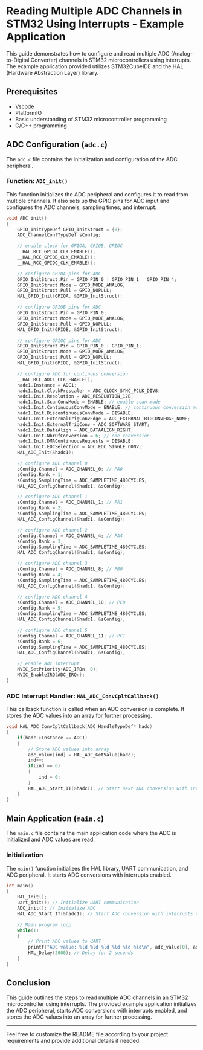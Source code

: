 # Reading Multiple ADC Channels in STM32 Using Interrupts - Example Application

This guide demonstrates how to configure and read multiple ADC (Analog-to-Digital Converter) channels in STM32 microcontrollers using interrupts. The example application provided utilizes STM32CubeIDE and the HAL (Hardware Abstraction Layer) library.

## Prerequisites

- Vscode
- PlatformIO
- Basic understanding of STM32 microcontroller programming
- C/C++ programming

## ADC Configuration (`adc.c`)

The `adc.c` file contains the initialization and configuration of the ADC peripheral.

### Function: `ADC_init()`

This function initializes the ADC peripheral and configures it to read from multiple channels. It also sets up the GPIO pins for ADC input and configures the ADC channels, sampling times, and interrupt.

```c
void ADC_init()
{
    GPIO_InitTypeDef GPIO_InitStruct = {0};
    ADC_ChannelConfTypeDef sConfig;

    // enable clock for GPIOA, GPIOB, GPIOC
    __HAL_RCC_GPIOA_CLK_ENABLE();
    __HAL_RCC_GPIOB_CLK_ENABLE();
    __HAL_RCC_GPIOC_CLK_ENABLE();

    // configure GPIOA pins for ADC
    GPIO_InitStruct.Pin = GPIO_PIN_0 | GPIO_PIN_1 | GPIO_PIN_4;
    GPIO_InitStruct.Mode = GPIO_MODE_ANALOG;
    GPIO_InitStruct.Pull = GPIO_NOPULL;
    HAL_GPIO_Init(GPIOA, &GPIO_InitStruct);

    // configure GPIOB pins for ADC
    GPIO_InitStruct.Pin = GPIO_PIN_0;
    GPIO_InitStruct.Mode = GPIO_MODE_ANALOG;
    GPIO_InitStruct.Pull = GPIO_NOPULL;
    HAL_GPIO_Init(GPIOB, &GPIO_InitStruct);

    // configure GPIOC pins for ADC
    GPIO_InitStruct.Pin = GPIO_PIN_0 | GPIO_PIN_1;
    GPIO_InitStruct.Mode = GPIO_MODE_ANALOG;
    GPIO_InitStruct.Pull = GPIO_NOPULL;
    HAL_GPIO_Init(GPIOC, &GPIO_InitStruct);

    // configure ADC for continous conversion
    __HAL_RCC_ADC1_CLK_ENABLE();
    hadc1.Instance = ADC1;
    hadc1.Init.ClockPrescaler = ADC_CLOCK_SYNC_PCLK_DIV8;
    hadc1.Init.Resolution = ADC_RESOLUTION_12B;
    hadc1.Init.ScanConvMode = ENABLE; // enable scan mode
    hadc1.Init.ContinuousConvMode = ENABLE; // continuous conversion mode
    hadc1.Init.DiscontinuousConvMode = DISABLE;
    hadc1.Init.ExternalTrigConvEdge = ADC_EXTERNALTRIGCONVEDGE_NONE;
    hadc1.Init.ExternalTrigConv = ADC_SOFTWARE_START;
    hadc1.Init.DataAlign = ADC_DATAALIGN_RIGHT;
    hadc1.Init.NbrOfConversion = 6; // one conversion
    hadc1.Init.DMAContinuousRequests = DISABLE;
    hadc1.Init.EOCSelection = ADC_EOC_SINGLE_CONV;
    HAL_ADC_Init(&hadc1);

    // configure ADC channel 0
    sConfig.Channel = ADC_CHANNEL_0; // PA0
    sConfig.Rank = 1;
    sConfig.SamplingTime = ADC_SAMPLETIME_480CYCLES;
    HAL_ADC_ConfigChannel(&hadc1, &sConfig);  

    // configure ADC channel 1
    sConfig.Channel = ADC_CHANNEL_1; // PA1
    sConfig.Rank = 2;
    sConfig.SamplingTime = ADC_SAMPLETIME_480CYCLES;
    HAL_ADC_ConfigChannel(&hadc1, &sConfig);

    // configure ADC channel 2
    sConfig.Channel = ADC_CHANNEL_4; // PA4
    sConfig.Rank = 3;
    sConfig.SamplingTime = ADC_SAMPLETIME_480CYCLES;
    HAL_ADC_ConfigChannel(&hadc1, &sConfig);

    // configure ADC channel 3
    sConfig.Channel = ADC_CHANNEL_8; // PB0
    sConfig.Rank = 4;
    sConfig.SamplingTime = ADC_SAMPLETIME_480CYCLES;
    HAL_ADC_ConfigChannel(&hadc1, &sConfig);

    // configure ADC channel 4
    sConfig.Channel = ADC_CHANNEL_10; // PC0
    sConfig.Rank = 5;
    sConfig.SamplingTime = ADC_SAMPLETIME_480CYCLES;
    HAL_ADC_ConfigChannel(&hadc1, &sConfig);

    // configure ADC channel 5
    sConfig.Channel = ADC_CHANNEL_11; // PC1
    sConfig.Rank = 6;
    sConfig.SamplingTime = ADC_SAMPLETIME_480CYCLES;
    HAL_ADC_ConfigChannel(&hadc1, &sConfig);

    // enable adc interrupt
    NVIC_SetPriority(ADC_IRQn, 0);
    NVIC_EnableIRQ(ADC_IRQn);  
}
```

### ADC Interrupt Handler: `HAL_ADC_ConvCpltCallback()`

This callback function is called when an ADC conversion is complete. It stores the ADC values into an array for further processing.

```c
void HAL_ADC_ConvCpltCallback(ADC_HandleTypeDef* hadc)
{
    if(hadc->Instance == ADC1)
    {
        // Store ADC values into array
        adc_value[ind] = HAL_ADC_GetValue(hadc);
        ind++;
        if(ind == 6)
        {
            ind = 0;
        }
        HAL_ADC_Start_IT(&hadc1); // Start next ADC conversion with interrupts enabled
    }
}
```

## Main Application (`main.c`)

The `main.c` file contains the main application code where the ADC is initialized and ADC values are read.

### Initialization

The `main()` function initializes the HAL library, UART communication, and ADC peripheral. It starts ADC conversions with interrupts enabled.

```c
int main()
{
    HAL_Init();
    uart_init(); // Initialize UART communication
    ADC_init(); // Initialize ADC
    HAL_ADC_Start_IT(&hadc1); // Start ADC conversion with interrupts enabled

    // Main program loop
    while(1)
    {
        // Print ADC values to UART
        printf("ADC value: %ld %ld %ld %ld %ld %ld\n", adc_value[0], adc_value[1], adc_value[2], adc_value[3], adc_value[4], adc_value[5]);
        HAL_Delay(2000); // Delay for 2 seconds
    }
}
```

## Conclusion

This guide outlines the steps to read multiple ADC channels in an STM32 microcontroller using interrupts. The provided example application initializes the ADC peripheral, starts ADC conversions with interrupts enabled, and stores the ADC values into an array for further processing.

---

Feel free to customize the README file according to your project requirements and provide additional details if needed.
